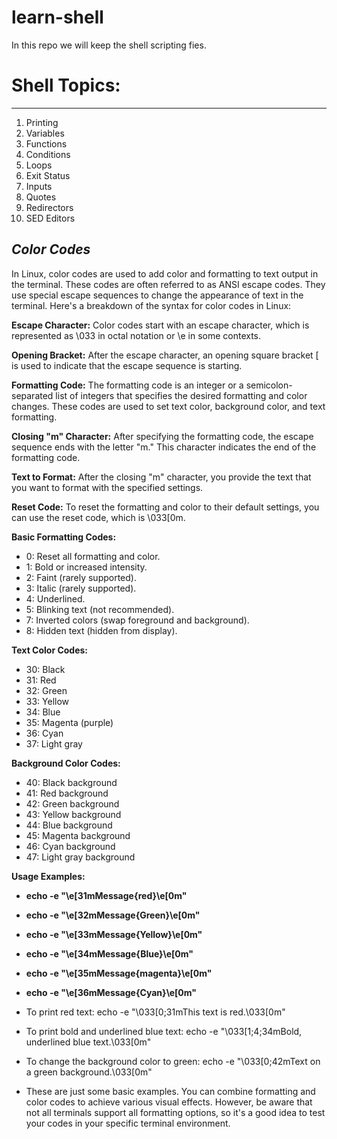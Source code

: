 # learn-shell
In this repo we will keep the shell scripting fies.

# **Shell Topics:**
------------

1. Printing
2. Variables
3. Functions
4. Conditions
5. Loops
6. Exit Status
7. Inputs
8. Quotes
9. Redirectors
10. SED Editors


***Color Codes***
----------------
In Linux, color codes are used to add color and formatting to text output in the terminal. These codes are often referred to as ANSI escape codes. They use special escape sequences to change the appearance of text in the terminal. Here's a breakdown of the syntax for color codes in Linux:

****Escape Character:**** Color codes start with an escape character, which is represented as \033 in octal notation or \e in some contexts.

****Opening Bracket:**** After the escape character, an opening square bracket [ is used to indicate that the escape sequence is starting.

****Formatting Code:**** The formatting code is an integer or a semicolon-separated list of integers that specifies the desired formatting and color changes. These codes are used to set text color, background color, and text formatting.

****Closing "m" Character:**** After specifying the formatting code, the escape sequence ends with the letter "m." This character indicates the end of the formatting code.

****Text to Format:**** After the closing "m" character, you provide the text that you want to format with the specified settings.

****Reset Code:**** To reset the formatting and color to their default settings, you can use the reset code, which is \033[0m.

****Basic Formatting Codes:****

* 0: Reset all formatting and color.
* 1: Bold or increased intensity.
* 2: Faint (rarely supported).
* 3: Italic (rarely supported).
* 4: Underlined.
* 5: Blinking text (not recommended).
* 7: Inverted colors (swap foreground and background).
* 8: Hidden text (hidden from display).

****Text Color Codes:****

* 30: Black
* 31: Red
* 32: Green
* 33: Yellow
* 34: Blue
* 35: Magenta (purple)
* 36: Cyan
* 37: Light gray

****Background Color Codes:****

* 40: Black background
* 41: Red background
* 42: Green background
* 43: Yellow background
* 44: Blue background
* 45: Magenta background
* 46: Cyan background
* 47: Light gray background

****Usage Examples:****

* **echo -e "\e[31mMessage{red}\e[0m"**
* **echo -e "\e[32mMessage{Green}\e[0m"**
* **echo -e "\e[33mMessage{Yellow}\e[0m"**
* **echo -e "\e[34mMessage{Blue}\e[0m"**
* **echo -e "\e[35mMessage{magenta}\e[0m"**
* **echo -e "\e[36mMessage{Cyan}\e[0m"**

* To print red text: echo -e "\033[0;31mThis text is red.\033[0m"
* To print bold and underlined blue text: echo -e "\033[1;4;34mBold, underlined blue text.\033[0m"
* To change the background color to green: echo -e "\033[0;42mText on a green background.\033[0m"
* These are just some basic examples. You can combine formatting and color codes to achieve various visual effects. However, be aware that not all terminals support all formatting options, so it's a good idea to test your codes in your specific terminal environment.
